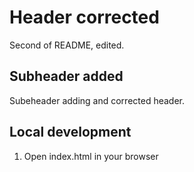 # Header corrected

Second of README, edited.

## Subheader added

Subeheader adding and corrected header.

## Local development

1. Open index.html in your browser
